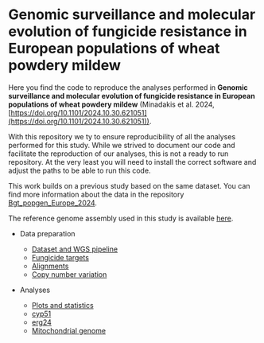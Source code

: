 # Genomic surveillance and molecular evolution of fungicide resistance in European populations of wheat powdery mildew 

Here you find the code to reproduce the analyses performed in **Genomic surveillance and molecular evolution of fungicide resistance in European populations of wheat powdery mildew** (Minadakis et al. 2024, [https://doi.org/10.1101/2024.10.30.621051](https://doi.org/10.1101/2024.10.30.621051)).

With this repository we ty to ensure reproducibility of all the analyses performed for this study. While we strived to document our code and facilitate the reproduction of our analyses, this is not a ready to run repository. At the very least you will need to install the correct software and adjust the paths to be able to run this code.

This work builds on a previous study based on the same dataset. You can find more information about the data in the repository [Bgt_popgen_Europe_2024](https://github.com/fmenardo/Bgt_popgen_Europe_2024/tree/Bgt_ms).

The reference genome assembly used in this study is available [here](https://doi.org/10.5281/zenodo.13903934).

- Data preparation
  - [Dataset and WGS pipeline](Dataset/Dataset.md)
  - [Fungicide targets](Fungicide_targets/Fungicide_targets.md)
  - [Alignments](Alignments/Alignments.md)
  - [Copy number variation](cnv/cnv.md)

- Analyses 
  - [Plots and statistics](Barplots_and_statistics/Plots_and_statistics.md)
  - [cyp51](cyp51/cyp51.md)
  - [erg24](erg24/erg24.md)
  - [Mitochondrial genome](Mitochondrion/Mitochondrion.md)
